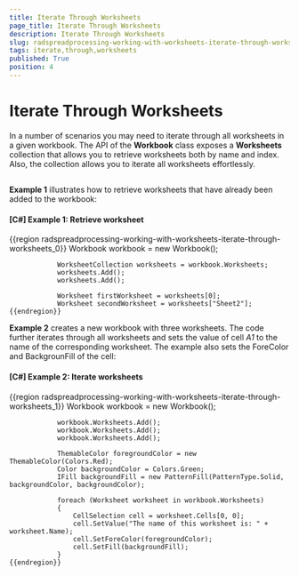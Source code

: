 ```yaml
---
title: Iterate Through Worksheets
page_title: Iterate Through Worksheets
description: Iterate Through Worksheets
slug: radspreadprocessing-working-with-worksheets-iterate-through-worksheets
tags: iterate,through,worksheets
published: True
position: 4
---
```


# Iterate Through Worksheets



In a number of scenarios you may need to iterate through all worksheets in a given workbook. The API of the __Workbook__ class exposes a __Worksheets__ collection that allows you to retrieve worksheets both by name and index. Also, the collection allows you to iterate all worksheets effortlessly.
      

## 

__Example 1__ illustrates how to retrieve worksheets that have already been added to the workbook:
        

#### __[C#] Example 1: Retrieve worksheet__

{{region radspreadprocessing-working-with-worksheets-iterate-through-worksheets_0}}
	            Workbook workbook = new Workbook();
	
	            WorksheetCollection worksheets = workbook.Worksheets;
	            worksheets.Add();
	            worksheets.Add();
	
	            Worksheet firstWorksheet = worksheets[0];
	            Worksheet secondWorksheet = worksheets["Sheet2"];
	{{endregion}}



__Example 2__ creates a new workbook with three worksheets. The code further iterates through all worksheets and sets the value of cell *A1* to the name of the corresponding worksheet. The example also sets the ForeColor and BackgrounFill of the cell:
        

#### __[C#] Example 2: Iterate worksheets__

{{region radspreadprocessing-working-with-worksheets-iterate-through-worksheets_1}}
	            Workbook workbook = new Workbook();
	
	            workbook.Worksheets.Add();
	            workbook.Worksheets.Add();
	            workbook.Worksheets.Add();
	
	            ThemableColor foregroundColor = new ThemableColor(Colors.Red);
	            Color backgroundColor = Colors.Green;
	            IFill backgroundFill = new PatternFill(PatternType.Solid, backgroundColor, backgroundColor);
	
	            foreach (Worksheet worksheet in workbook.Worksheets)
	            {
	                CellSelection cell = worksheet.Cells[0, 0];
	                cell.SetValue("The name of this worksheet is: " + worksheet.Name);
	                cell.SetForeColor(foregroundColor);
	                cell.SetFill(backgroundFill);
	            }
	{{endregion}}


